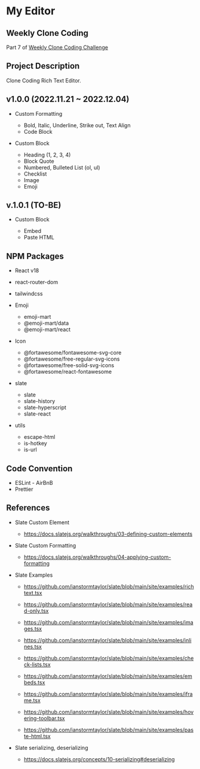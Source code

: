 # My Editor

## Weekly Clone Coding

Part 7 of [Weekly Clone Coding Challenge](https://github.com/namiein/weekly-clone-coding)

## Project Description

Clone Coding Rich Text Editor.

## v1.0.0 (2022.11.21 ~ 2022.12.04)

-   Custom Formatting

    -   Bold, Italic, Underline, Strike out, Text Align
    -   Code Block

-   Custom Block

    -   Heading (1, 2, 3, 4)
    -   Block Quote
    -   Numbered, Bulleted List (ol, ul)
    -   Checklist
    -   Image
    -   Emoji

## v.1.0.1 (TO-BE)

-   Custom Block

    -   Embed
    -   Paste HTML

## NPM Packages

-   React v18
-   react-router-dom
-   tailwindcss
-   Emoji

    -   emoji-mart
    -   @emoji-mart/data
    -   @emoji-mart/react

-   Icon

    -   @fortawesome/fontawesome-svg-core
    -   @fortawesome/free-regular-svg-icons
    -   @fortawesome/free-solid-svg-icons
    -   @fortawesome/react-fontawesome

-   slate

    -   slate
    -   slate-history
    -   slate-hyperscript
    -   slate-react

-   utils
    -   escape-html
    -   is-hotkey
    -   is-url

## Code Convention

-   ESLint - AirBnB
-   Prettier

## References

-   Slate Custom Element

    -   https://docs.slatejs.org/walkthroughs/03-defining-custom-elements

-   Slate Custom Formatting

    -   https://docs.slatejs.org/walkthroughs/04-applying-custom-formatting

-   Slate Examples

    -   https://github.com/ianstormtaylor/slate/blob/main/site/examples/richtext.tsx
    -   https://github.com/ianstormtaylor/slate/blob/main/site/examples/read-only.tsx
    -   https://github.com/ianstormtaylor/slate/blob/main/site/examples/images.tsx
    -   https://github.com/ianstormtaylor/slate/blob/main/site/examples/inlines.tsx

    -   https://github.com/ianstormtaylor/slate/blob/main/site/examples/check-lists.tsx
    -   https://github.com/ianstormtaylor/slate/blob/main/site/examples/embeds.tsx
    -   https://github.com/ianstormtaylor/slate/blob/main/site/examples/iframe.tsx
    -   https://github.com/ianstormtaylor/slate/blob/main/site/examples/hovering-toolbar.tsx
    -   https://github.com/ianstormtaylor/slate/blob/main/site/examples/paste-html.tsx

-   Slate serializing, deserializing
    -   https://docs.slatejs.org/concepts/10-serializing#deserializing
